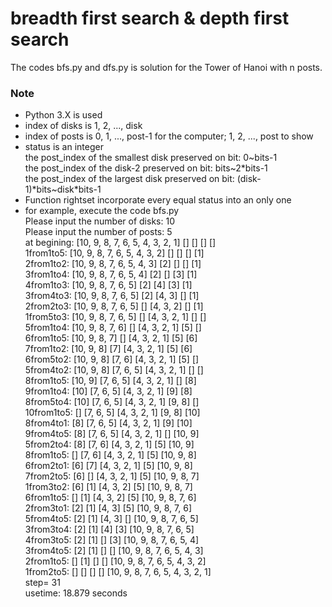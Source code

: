 # breadth first search & depth first search
The codes bfs.py and dfs.py is solution for the Tower of Hanoi with n posts.  
### Note
* Python 3.X is used  
* index of disks is 1, 2, ..., disk  
* index of posts is 0, 1, ..., post-1 for the computer; 1, 2, ..., post to show  
* status is an integer  
      the post_index of the smallest disk preserved on bit: 0\~bits-1  
      the post_index of the      disk-2      preserved on bit: bits\~2\*bits-1  
      the post_index of the  largest disk  preserved on bit: (disk-1)\*bits\~disk\*bits-1  
* Function rightset incorporate every equal status into an only one  
* for example, execute the code bfs.py  
Please input the number of disks: 10  
Please input the number of posts: 5  
at begining: \[10, 9, 8, 7, 6, 5, 4, 3, 2, 1]  \[]  \[]  \[]  \[]  
1from1to5: \[10, 9, 8, 7, 6, 5, 4, 3, 2]  \[]  \[]  \[]  \[1]    
2from1to2: \[10, 9, 8, 7, 6, 5, 4, 3]  \[2]  \[]  \[]  \[1]      
3from1to4: \[10, 9, 8, 7, 6, 5, 4]  \[2]  \[]  \[3]  \[1]        
4from1to3: \[10, 9, 8, 7, 6, 5]  \[2]  \[4]  \[3]  \[1]          
3from4to3: \[10, 9, 8, 7, 6, 5]  \[2]  \[4, 3]  \[]  \[1]        
2from2to3: \[10, 9, 8, 7, 6, 5]  \[]  \[4, 3, 2]  \[]  \[1]      
1from5to3: \[10, 9, 8, 7, 6, 5]  \[]  \[4, 3, 2, 1]  \[]  \[]    
5from1to4: \[10, 9, 8, 7, 6]  \[]  \[4, 3, 2, 1]  \[5]  \[]      
6from1to5: \[10, 9, 8, 7]  \[]  \[4, 3, 2, 1]  \[5]  \[6]        
7from1to2: \[10, 9, 8]  \[7]  \[4, 3, 2, 1]  \[5]  \[6]          
6from5to2: \[10, 9, 8]  \[7, 6]  \[4, 3, 2, 1]  \[5]  \[]        
5from4to2: \[10, 9, 8]  \[7, 6, 5]  \[4, 3, 2, 1]  \[]  \[]      
8from1to5: \[10, 9]  \[7, 6, 5]  \[4, 3, 2, 1]  \[]  \[8]        
9from1to4: [10]  [7, 6, 5]  [4, 3, 2, 1]  [9]  [8]          
8from5to4: [10]  [7, 6, 5]  [4, 3, 2, 1]  [9, 8]  []        
10from1to5: []  [7, 6, 5]  [4, 3, 2, 1]  [9, 8]  [10]        
8from4to1: [8]  [7, 6, 5]  [4, 3, 2, 1]  [9]  [10]          
9from4to5: [8]  [7, 6, 5]  [4, 3, 2, 1]  []  [10, 9]        
5from2to4: [8]  [7, 6]  [4, 3, 2, 1]  [5]  [10, 9]          
8from1to5: []  [7, 6]  [4, 3, 2, 1]  [5]  [10, 9, 8]        
6from2to1: [6]  [7]  [4, 3, 2, 1]  [5]  [10, 9, 8]          
7from2to5: [6]  []  [4, 3, 2, 1]  [5]  [10, 9, 8, 7]        
1from3to2: [6]  [1]  [4, 3, 2]  [5]  [10, 9, 8, 7]          
6from1to5: []  [1]  [4, 3, 2]  [5]  [10, 9, 8, 7, 6]        
2from3to1: [2]  [1]  [4, 3]  [5]  [10, 9, 8, 7, 6]          
5from4to5: [2]  [1]  [4, 3]  []  [10, 9, 8, 7, 6, 5]        
3from3to4: [2]  [1]  [4]  [3]  [10, 9, 8, 7, 6, 5]          
4from3to5: [2]  [1]  []  [3]  [10, 9, 8, 7, 6, 5, 4]        
3from4to5: [2]  [1]  []  []  [10, 9, 8, 7, 6, 5, 4, 3]      
2from1to5: []  [1]  []  []  [10, 9, 8, 7, 6, 5, 4, 3, 2]    
1from2to5: []  []  []  []  [10, 9, 8, 7, 6, 5, 4, 3, 2, 1]  
step= 31  
usetime: 18.879 seconds
